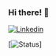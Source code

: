 ### Hi there! 👋

[![Linkedin](https://img.shields.io/badge/LinkedIn-0077B5?style=for-the-badge&logo=linkedin&logoColor=white/)](https://www.linkedin.com/in/tiagosouzaolv)



[![Status](https://github-readme-stats.vercel.app/api?username=TiagoSouza2000&theme=dracula)] 
